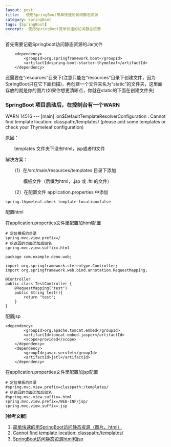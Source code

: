 ```yaml
---
layout: post
title:   使用SpringBoot简单快速的访问静态资源 
category: SpringBoot
tags: [SpringBoot]
excerpt:  使用SpringBoot简单快速的访问静态资源
---
```


首先需要记载Springboot访问静态资源的Jar文件

        <dependency>
			<groupId>org.springframework.boot</groupId>
			<artifactId>spring-boot-starter-thymeleaf</artifactId>
		</dependency>


还需要在“resources”目录下(注意只能在“resources”目录下创建文件，因为SpringBoot只在它下面扫描)，再创建一个文件夹名为“static”的文件夹，这里面存放的就是你的图片(如果你想更清晰点，你就在static的下面在创建文件夹)

### SpringBoot 项目启动后，在控制台有一个WARN ###

WARN 14516 --- [main] ion$DefaultTemplateResolverConfiguration : Cannot find template location: classpath:/templates/ (please add some templates or check your Thymeleaf configuration)

原因：

　　templates 文件夹下没有html，jsp或者ftl文件

解决方案：

　　（1）在/src/main/resources/templates 目录下添加

　　　　模板文件（后缀为html，.jsp 或 .ftl 的文件）

　　（2）在配置文件 application.properties 中添加

	spring.thymeleaf.check-template-location=false

配置html

在application.properties文件里配置加html配置

	# 定位模板的目录
	spring.mvc.view.prefix=/
	# 给返回的页面添加后缀名
	spring.mvc.view.suffix=.html

	package com.example.demo.web;
	 
	import org.springframework.stereotype.Controller;
	import org.springframework.web.bind.annotation.RequestMapping;
	 
	@Controller
	public class TestController {
	    @RequestMapping("test")
	    public String test(){
	        return "test";
	    }
	}

配置jsp

	<dependency>
            <groupId>org.apache.tomcat.embed</groupId>
            <artifactId>tomcat-embed-jasper</artifactId>
            <scope>provided</scope>
        </dependency>
        <dependency>
            <groupId>javax.servlet</groupId>
            <artifactId>jstl</artifactId>
        </dependency>

在application.properties文件里配置加jsp配置

	# 定位模板的目录
	#spring.mvc.view.prefix=classpath:/templates/
	# 给返回的页面添加后缀名
	#spring.mvc.view.suffix=.html
	spring.mvc.view.prefix=/WEB-INF/jsp/
	spring.mvc.view.suffix=.jsp

**[参考文献]**

1. [简单快速的用SpringBoot访问静态资源（图片、html）](https://blog.csdn.net/qq_36481052/article/details/79075214 "简单快速的用SpringBoot访问静态资源（图片、html")
2. [Cannot find template location: classpath:/templates/](https://www.cnblogs.com/baby123/p/11577803.html "Cannot find template location: classpath:/templates/")
3. [SpringBoot访问静态资源html和jsp](https://blog.csdn.net/linsa_pursuer/article/details/84304924 "SpringBoot访问静态资源html和jsp")



